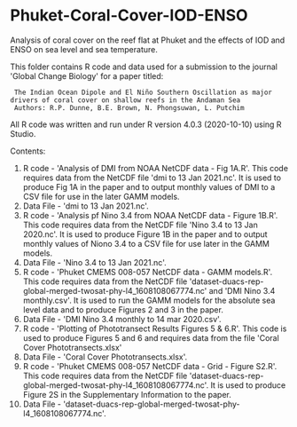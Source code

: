 # Phuket-Coral-Cover-IOD-ENSO
Analysis of coral cover on the reef flat at Phuket and the effects of IOD and ENSO on sea level and sea temperature.

This folder contains R code and data used for a submission to the journal 'Global Change Biology' for a paper titled:

     The Indian Ocean Dipole and El Niño Southern Oscillation as major drivers of coral cover on shallow reefs in the Andaman Sea
     Authors: R.P. Dunne, B.E. Brown, N. Phongsuwan, L. Putchim

All R code was written and run under R version 4.0.3 (2020-10-10) using R Studio.

Contents:
1. R code - 'Analysis of DMI from NOAA NetCDF data - Fig 1A.R'. This code requires data from the NetCDF file 'dmi to 13 Jan 2021.nc'. It is used to produce Fig 1A in the paper and to output monthly values of DMI to a CSV file for use in the later GAMM models.
2. Data File - 'dmi to 13 Jan 2021.nc'.
3. R code - 'Analysis pf Nino 3.4 from NOAA NetCDF data - Figure 1B.R'. This code requires data from the NetCDF file 'Nino 3.4 to 13 Jan 2020.nc'. It is used to produce Figure 1B in the paper and to output monthly values of Niono 3.4 to a CSV file for use later in the GAMM models.
4. Data File - 'Nino 3.4 to 13 Jan 2021.nc'. 
5. R code - 'Phuket CMEMS 008-057 NetCDF data - GAMM models.R'. This code requires data from the NetCDF file 'dataset-duacs-rep-global-merged-twosat-phy-l4_1608108067774.nc' and 'DMI Nino 3.4 monthly.csv'. It is used to run the GAMM models for the absolute sea level data and to produce Figures 2 and 3 in the paper.
6. Data File - 'DMI Nino 3.4 monthly to 14 mar 2020.csv'. 
7. R code - 'Plotting of Phototransect Results Figures 5 & 6.R'. This code is used to produce Figures 5 and 6 and requires data from the file 'Coral Cover Phototransects.xlsx'
8. Data File - 'Coral Cover Phototransects.xlsx'.
9. R code - 'Phuket CMEMS 008-057 NetCDF data - Grid - Figure S2.R'. This code requires data from the NetCDF file 'dataset-duacs-rep-global-merged-twosat-phy-l4_1608108067774.nc'. It is used to produce Figure 2S in the Supplementary Information to the paper. 
10. Data File - 'dataset-duacs-rep-global-merged-twosat-phy-l4_1608108067774.nc'.

